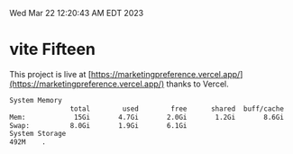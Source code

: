Wed Mar 22 12:20:43 AM EDT 2023

# vite Fifteen


This project is live at [https://marketingpreference.vercel.app/](https://marketingpreference.vercel.app/) thanks to Vercel.

```bash
System Memory
               total        used        free      shared  buff/cache   available
Mem:            15Gi       4.7Gi       2.0Gi       1.2Gi       8.6Gi       9.1Gi
Swap:          8.0Gi       1.9Gi       6.1Gi
System Storage
492M	.
```
